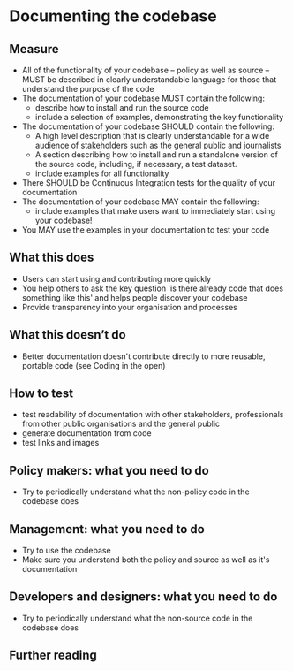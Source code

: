 # Documenting the codebase

## Measure

- All of the functionality of your codebase – policy as well as source – MUST be described in clearly understandable language for those that understand the purpose of the code
- The documentation of your codebase MUST contain the following:
    - describe how to install and run the source code
    - include a selection of examples, demonstrating the key functionality
- The documentation of your codebase SHOULD contain the following:
    - A high level description that is clearly understandable for a wide audience of stakeholders such as the general public and journalists
    - A section describing how to install and run a standalone version of the source code, including, if necessary, a test dataset.
    - include examples for all functionality
- There SHOULD be Continuous Integration tests for the quality of your documentation
- The documentation of your codebase MAY contain the following:
    - include examples that make users want to immediately start using your codebase!
- You MAY use the examples in your documentation to test your code

## What this does

- Users can start using and contributing more quickly
- You help others to ask the key question 'is there already code that does something like this' and helps people discover your codebase
- Provide transparency into your organisation and processes

## What this doesn’t do

- Better documentation doesn't contribute directly to more reusable, portable code (see  Coding in the open)

## How to test

- test readability of documentation with other stakeholders, professionals from other public organisations and the general public
- generate documentation from code
- test links and images

## Policy makers: what you need to do

- Try to periodically understand what the non-policy code in the codebase does

## Management: what you need to do

- Try to use the codebase
- Make sure you understand both the policy and source as well as it's documentation

## Developers and designers: what you need to do

- Try to periodically understand what the non-source code in the codebase does

## Further reading
